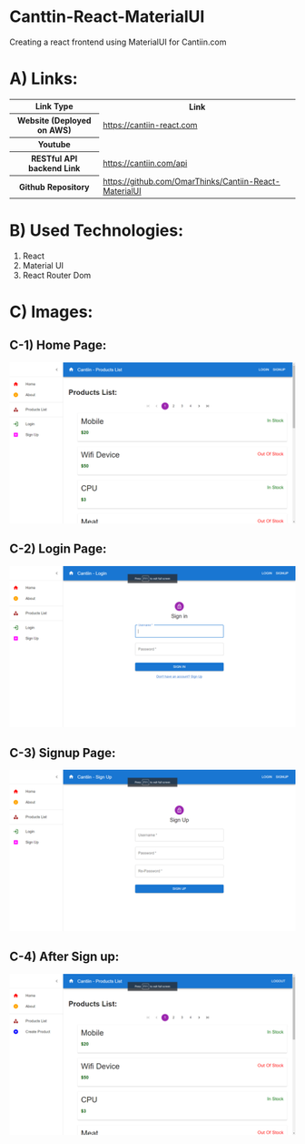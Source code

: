 # Canttin-React-MaterialUI
Creating a react frontend using MaterialUI  for Cantiin.com


# A) Links:



<table>
<tr>
<th>Link Type</th>
<th>Link</th>
</tr>

<tr>
<th>Website (Deployed on AWS)</th>
<td>
<a href="https://cantiin-react.com">
https://cantiin-react.com</a>
</td>
</tr>

<tr>
<th>Youtube</th>
<td>
<a href=""></a>
</td>
</tr>

<tr>
<th>RESTful API backend Link</th>
<td>
<a href="https://cantiin.com/api">https://cantiin.com/api</a>
</td>
</tr>


<tr>
<th>Github Repository</th>
<td>
<a href="https://github.com/OmarThinks/Cantiin-React-MaterialUI">https://github.com/OmarThinks/Cantiin-React-MaterialUI</a>
</td>
</tr>

</table>





# B) Used Technologies:


1. React
2. Material UI
3. React Router Dom








# C) Images:




## C-1) Home Page:

<img src="images/home.png"/>

## C-2) Login Page:
<img src="images/login.png"/>


## C-3) Signup Page:

<img src="images/signup.png"/>

## C-4) After Sign up:

<img src="images/logged_in.png"/>





